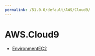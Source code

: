 ```yaml
---
permalink: /51.0.0/default/AWS/Cloud9/
---
```


# AWS.Cloud9



* [EnvironmentEC2](EnvironmentEC2.md)